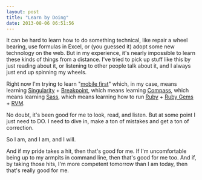 ```yaml
---
layout: post
title: "Learn by Doing"
date: 2013-08-06 06:51:56
---
```


<p class="p1">
  It can be hard to learn how to do something technical, like repair a wheel bearing, use formulas in Excel, or (you guessed it) adopt some new technology on the web. But in my experience, it's nearly impossible to learn these kinds of things from a distance. I've tried to pick up stuff like this by just reading about it, or listening to other people talk about it, and I always just end up spinning my wheels.
</p>

<p class="p1">
  Right now I'm trying to learn "<a href="http://designshack.net/articles/css/mobilefirst/">mobile first</a>" which, in my case, means learning <a href="http://product.voxmedia.com/post/28417408304/better-grids-for-a-responsive-world">Singularity</a> + <a href="https://github.com/Team-Sass/breakpoint">Breakpoint</a>, which means learning <a href="http://compass-style.org/">Compass</a>, which means learning <a href="http://sass-lang.com/">Sass</a>, which means learning how to run <a href="http://www.ruby-lang.org/en/">Ruby</a> + <a href="http://rubygems.org/pages/download">Ruby Gems</a> + <a href="https://rvm.io/">RVM</a>.
</p>

<p class="p1">
  No doubt, it's been good for me to look, read, and listen. But at some point I just need to DO. I need to dive in, make a ton of mistakes and get a ton of correction.
</p>

<p class="p1">
  So I am, and I am, and I will.
</p>

<p class="p1">
  And if my pride takes a hit, then that's good for me. If I'm uncomfortable being up to my armpits in command line, then that's good for me too. And if, by taking those hits, I'm more competent tomorrow than I am today, then that's really good for me.
</p>